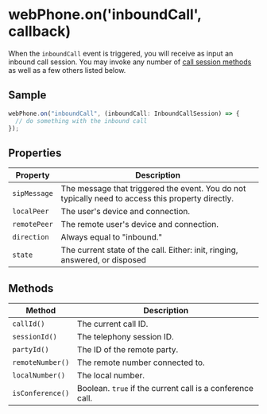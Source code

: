 # webPhone.on('inboundCall', callback)

When the `inboundCall` event is triggered, you will receive as input an inbound
call session. You may invoke any number of
[call session methods](../reference/index.md#call-session-methods) as well as a
few others listed below.

## Sample

```ts
webPhone.on("inboundCall", (inboundCall: InboundCallSession) => {
  // do something with the inbound call
});
```

## Properties

| Property     | Description                                                                                       |
| ------------ | ------------------------------------------------------------------------------------------------- |
| `sipMessage` | The message that triggered the event. You do not typically need to access this property directly. |
| `localPeer`  | The user's device and connection.                                                                 |
| `remotePeer` | The remote user's device and connection.                                                          |
| `direction`  | Always equal to "inbound."                                                                        |
| `state`      | The current state of the call. Either: init, ringing, answered, or disposed                       |

## Methods

| Method           | Description                                               |
| ---------------- | --------------------------------------------------------- |
| `callId()`       | The current call ID.                                      |
| `sessionId()`    | The telephony session ID.                                 |
| `partyId()`      | The ID of the remote party.                               |
| `remoteNumber()` | The remote number connected to.                           |
| `localNumber()`  | The local number.                                         |
| `isConference()` | Boolean. `true` if the current call is a conference call. |
